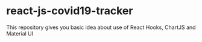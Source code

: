# react-js-covid19-tracker
This repository gives you basic idea about use of React Hooks, ChartJS and Material UI
